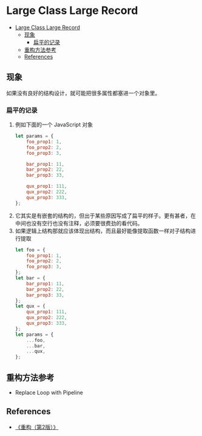 # Large Class Large Record

<!-- TOC -->

- [Large Class Large Record](#large-class-large-record)
    - [现象](#现象)
        - [扁平的记录](#扁平的记录)
    - [重构方法参考](#重构方法参考)
    - [References](#references)

<!-- /TOC -->


## 现象
如果没有良好的结构设计，就可能把很多属性都塞进一个对象里。

### 扁平的记录
1. 例如下面的一个 JavaScript 对象
    ```js
    let params = {
        foo_prop1: 1,
        foo_prop2: 2,
        foo_prop3: 3,

        bar_prop1: 11,
        bar_prop2: 22,
        bar_prop3: 33,

        qux_prop1: 111,
        qux_prop2: 222,
        qux_prop3: 333,
    };
    ```
2. 它其实是有嵌套的结构的，但出于某些原因写成了扁平的样子。更有甚者，在中间也没有空行也没有注释，必须要很费劲的看代码。
3. 如果逻辑上结构那就应该体现出结构，而且最好能像提取函数一样对子结构进行提取
    ```js
    let foo = {
        foo_prop1: 1,
        foo_prop2: 2,
        foo_prop3: 3,
    };
    let bar = {
        bar_prop1: 11,
        bar_prop2: 22,
        bar_prop3: 33,
    };
    let qux = {
        qux_prop1: 111,
        qux_prop2: 222,
        qux_prop3: 333,
    };
    let params = {
        ...foo,
        ...bar,
        ...qux,
    };
    ```
    

## 重构方法参考
* Replace Loop with Pipeline


## References
* [《重构（第2版）》](https://book.douban.com/subject/33400354/)
